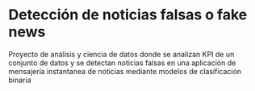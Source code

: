 # Detección de noticias falsas o fake news
Proyecto de análisis y ciencia de datos donde se analizan KPI de un conjunto de datos y se detectan noticias falsas en una aplicación de mensajería instantanea de noticias mediante modelos de clasificación binaria
